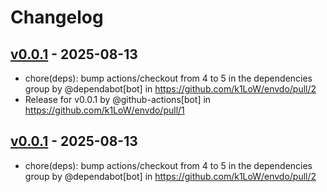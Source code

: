 # Changelog

## [v0.0.1](https://github.com/k1LoW/envdo/commits/v0.0.1) - 2025-08-13
- chore(deps): bump actions/checkout from 4 to 5 in the dependencies group by @dependabot[bot] in https://github.com/k1LoW/envdo/pull/2
- Release for v0.0.1 by @github-actions[bot] in https://github.com/k1LoW/envdo/pull/1

## [v0.0.1](https://github.com/k1LoW/envdo/commits/v0.0.1) - 2025-08-13
- chore(deps): bump actions/checkout from 4 to 5 in the dependencies group by @dependabot[bot] in https://github.com/k1LoW/envdo/pull/2
